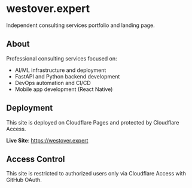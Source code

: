 # westover.expert

Independent consulting services portfolio and landing page.

## About

Professional consulting services focused on:
- AI/ML infrastructure and deployment
- FastAPI and Python backend development
- DevOps automation and CI/CD
- Mobile app development (React Native)

## Deployment

This site is deployed on Cloudflare Pages and protected by Cloudflare Access.

**Live Site**: https://westover.expert

## Access Control

This site is restricted to authorized users only via Cloudflare Access with GitHub OAuth.
